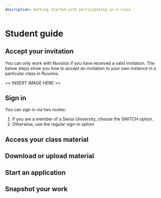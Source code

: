 ```yaml
---
description: Getting started with participating in a class
---
```


# Student guide

## Accept your invitation

You can only work with Nuvolos if you have received a valid invitation. The below steps show you how to accept an invitation to your own instance in a particular class in Nuvolos.

&lt;&lt; INSERT IMAGE HERE &gt;&gt;

## Sign in

You can sign in via two routes:

1. If you are a member of a Swiss University, choose the SWITCH option.
2. Otherwise, use the regular sign-in option

## Access your class material



## Download or upload material



## Start an application



## Snapshot your work







